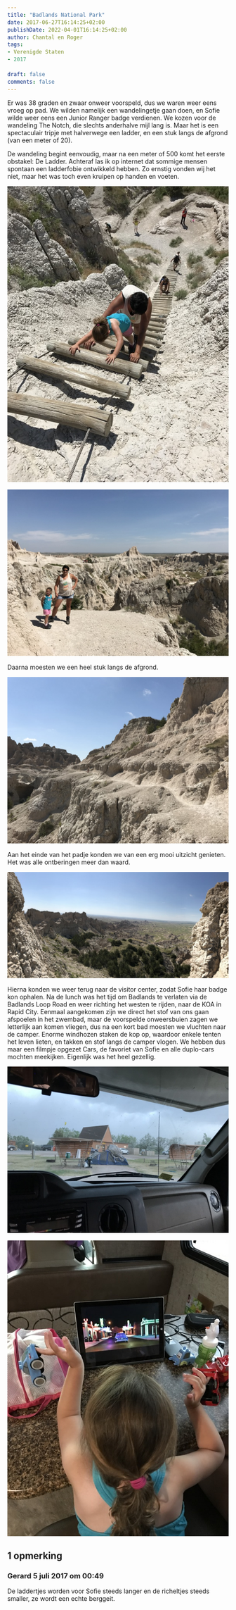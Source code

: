 ```yaml
---
title: "Badlands National Park"
date: 2017-06-27T16:14:25+02:00
publishDate: 2022-04-01T16:14:25+02:00
author: Chantal en Roger
tags:
- Verenigde Staten
- 2017

draft: false
comments: false
---
```


Er was 38 graden en zwaar onweer voorspeld, dus we waren weer eens vroeg op pad. We wilden namelijk een wandelingetje gaan doen, en Sofie wilde weer eens een Junior Ranger badge verdienen. We kozen voor de wandeling The Notch, die slechts anderhalve mijl lang is. Maar het is een spectaculair tripje met halverwege een ladder, en een stuk langs de afgrond (van een meter of 20).

De wandeling begint eenvoudig, maar na een meter of 500 komt het eerste obstakel: De Ladder. Achteraf las ik op internet dat sommige mensen spontaan een ladderfobie ontwikkeld hebben. Zo ernstig vonden wij het niet, maar het was toch even kruipen op handen en voeten.

![Badlands National Park](./images/IMG_18164.jpg)

![Badlands National Park](./images/IMG_18154.jpg)

Daarna moesten we een heel stuk langs de afgrond.

![Badlands National Park](./images/IMG_18114.jpg)

Aan het einde van het padje konden we van een erg mooi uitzicht genieten. Het was alle ontberingen meer dan waard.

![Badlands National Park](./images/IMG_23784.jpg)

Hierna konden we weer terug naar de visitor center, zodat Sofie haar badge kon ophalen. Na de lunch was het tijd om Badlands te verlaten via de Badlands Loop Road en weer richting het westen te rijden, naar de KOA in Rapid City. Eenmaal aangekomen zijn we direct het stof van ons gaan afspoelen in het zwembad, maar de voorspelde onweersbuien zagen we letterlijk aan komen vliegen, dus na een kort bad moesten we vluchten naar de camper. Enorme windhozen staken de kop op, waardoor enkele tenten het leven lieten, en takken en stof langs de camper vlogen. We hebben dus maar een filmpje opgezet Cars, de favoriet van Sofie en alle duplo-cars mochten meekijken. Eigenlijk was het heel gezellig.

![Badlands National Park](./images/IMG_18204.jpg)

![Badlands National Park](./images/IMG_18264.jpg)

## 1 opmerking

### Gerard 5 juli 2017 om 00:49

De laddertjes worden voor Sofie steeds langer en de richeltjes steeds smaller, ze wordt een echte berggeit.

